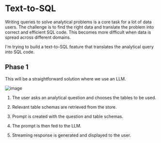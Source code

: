 # Text-to-SQL

Writing queries to solve analytical problems is a core task for a lot of data users. The challenge is to find the right data and translate the problem into correct and efficient SQL code. This becomes more difficult when data is spread across different domains. 

I'm trying to build a text-to-SQL feature that translates the analytical query into SQL code.

## Phase 1

This will be a straightforward solution where we use an LLM.

![image](https://github.com/aniket-mish/text-to-sql/assets/71699313/33a6a568-07ab-46d5-84c2-b8bea9b07ab9)

1. The user asks an analytical question and chooses the tables to be used.

2. Relevant table schemas are retrieved from the store.

3. Prompt is created with the question and table schemas.

4. The prompt is then fed to the LLM.

5. Streaming response is generated and displayed to the user.
